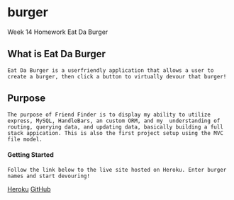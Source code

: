 # burger
Week 14 Homework  Eat Da Burger

## What is Eat Da Burger

    Eat Da Burger is a userfriendly application that allows a user to create a burger, then click a button to virtually devour that burger!

## Purpose

    The purpose of Friend Finder is to display my ability to utilize express, MySQL, HandleBars, an custom ORM, and my  understanding of routing, querying data, and updating data, basically building a full stack appication. This is also the first project setup using the MVC file model. 


#### Getting Started

    Follow the link below to the live site hosted on Heroku. Enter burger names and start devouring!

[Heroku](https://stark-headland-34922.herokuapp.com/)
[GitHub](https://github.com/Nappyloc/burger)
